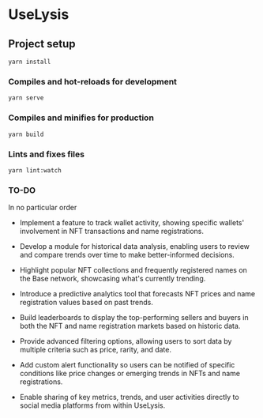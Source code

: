 # UseLysis

## Project setup
```
yarn install
```

### Compiles and hot-reloads for development
```
yarn serve
```

### Compiles and minifies for production
```
yarn build
```

### Lints and fixes files
```
yarn lint:watch
```

### TO-DO

In no particular order

- Implement a feature to track wallet activity, showing specific wallets' involvement in NFT transactions and name registrations.
  
- Develop a module for historical data analysis, enabling users to review and compare trends over time to make better-informed decisions.

- Highlight popular NFT collections and frequently registered names on the Base network, showcasing what's currently trending.

- Introduce a predictive analytics tool that forecasts NFT prices and name registration values based on past trends.

- Build leaderboards to display the top-performing sellers and buyers in both the NFT and name registration markets based on historic data.

- Provide advanced filtering options, allowing users to sort data by multiple criteria such as price, rarity, and date.

- Add custom alert functionality so users can be notified of specific conditions like price changes or emerging trends in NFTs and name registrations.

- Enable sharing of key metrics, trends, and user activities directly to social media platforms from within UseLysis.
